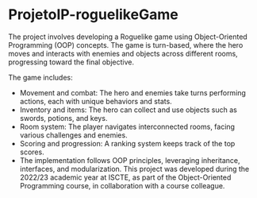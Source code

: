 # ProjetoIP-roguelikeGame
The project involves developing a Roguelike game using Object-Oriented Programming (OOP) concepts. The game is turn-based, where the hero moves and interacts with enemies and objects across different rooms, progressing toward the final objective.

The game includes:
 - Movement and combat: The hero and enemies take turns performing actions, each with unique behaviors and stats.
 - Inventory and items: The hero can collect and use objects such as swords, potions, and keys.
 - Room system: The player navigates interconnected rooms, facing various challenges and enemies.
 - Scoring and progression: A ranking system keeps track of the top scores.
 - The implementation follows OOP principles, leveraging inheritance, interfaces, and modularization. This project was developed during the 2022/23 academic year at ISCTE, as part of the Object-Oriented Programming course, in collaboration with a course colleague.
